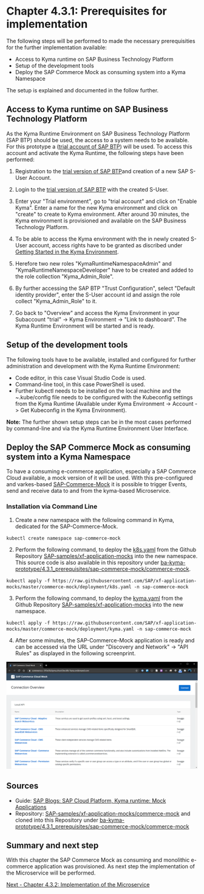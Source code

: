 # Chapter 4.3.1: Prerequisites for implementation

The following steps will be performed to made the necessary prerequisities for the further implementation available: 

* Access to Kyma runtime on SAP Business Technology Platform
* Setup of the development tools
* Deploy the SAP Commerce Mock as consuming system into a Kyma Namespace

The setup is explained and documented in the follow further.


## Access to Kyma runtime on SAP Business Technology Platform

As the Kyma Runtime Environment on SAP Business Technology Platform (SAP BTP) should be used, the access to a system needs to be available. For this prototype a ([trial account of SAP BTP](https://www.sap.com/cmp/td/sap-cloud-platform-trial.html)) will be used. To access this account and activate the Kyma Runtime, the following steps have been performed:

1. Registration to the [trial version of SAP BTP](https://www.sap.com/cmp/td/sap-cloud-platform-trial.html)and creation of a new SAP S-User Account.

2. Login to the [trial version of SAP BTP](https://www.sap.com/cmp/td/sap-cloud-platform-trial.html) with the created S-User.

3. Enter your "Trial environment", go to "trial account" and click on "Enable Kyma". Enter a name for the new Kyma environment and click on "create" to create to Kyma environment. After around 30 minutes, the Kyma environment is provisioned and available on the SAP Business Technology Platform.

4. To be able to access the Kyma environment with the in newly created S-User account, access rights have to be granted as discribed under [Getting Started in the Kyma Environment](https://help.sap.com/viewer/65de2977205c403bbc107264b8eccf4b/Cloud/en-US/d1abd18556f24fb091d081b2e3454b8b.html).

5. Herefore two new roles "KymaRuntimeNamespaceAdmin" and "KymaRuntimeNamespaceDeveloper" have to be created and added to the role collection "Kyma_Admin_Role".

6. By further accessing the SAP BTP "Trust Configuration", select "Default identity provider", enter the S-User account id and assign the role collect "Kyma_Admin_Role" to it.

7. Go back to "Overview" and access the Kyma Environment in your Subaccount "trial" -> Kyma Environment -> "Link to dashboard". The Kyma Runtime Environment will be started and is ready.


## Setup of the development tools

The following tools have to be available, installed and configured for further administration and development with the Kyma Runtime Environment:

* Code editor, in this case Visual Studio Code is used.
* Command-line tool, in this case PowerShell is used.
* Further kubectl needs to be installed on the local machine and the ~.kube/config file needs to be configured with the Kubeconfig settings from the Kyma Runtime (Available under Kyma Environment -> Account -> Get Kubeconfig in the Kyma Environment).

**Note:** The further shown setup steps can be in the most cases performed by command-line and via the Kyma Runtime Environment User Interface.


## Deploy the SAP Commerce Mock as consuming system into a Kyma Namespace

To have a consuming e-commerce application, especially a SAP Commerce Cloud available, a mock version of it will be used. With this pre-configured and varkes-based [SAP-Commerce-Mock](https://blogs.sap.com/2020/06/17/sap-cloud-platform-extension-factory-kyma-runtime-mock-applications/) it is possible to trigger Events, send and receive data to and from the kyma-based Microservice. 

### Installation via Command Line

1. Create a new namespace with the following command in Kyma, dedicated for the SAP-Commerce-Mock.

```
kubectl create namespace sap-commerce-mock
```

2. Perform the following command, to deploy the [k8s.yaml](https://raw.githubusercontent.com/SAP/xf-application-mocks/master/commerce-mock/deployment/k8s.yaml) from the Github Repository [SAP-samples/xf-application-mocks](https://github.com/SAP-samples/xf-application-mocks/tree/master/commerce-mock) into the new namespace. This source code is also available in this repository under [ba-kyma-prototype/4.3.1_prerequisites/sap-commerce-mock/commerce-mock](https://github.com/klouisbrother/ba-kyma-prototype/tree/main/4.3.1_prerequisites/sap-commerce-mock/commerce-mock).

```
kubectl apply -f https://raw.githubusercontent.com/SAP/xf-application-mocks/master/commerce-mock/deployment/k8s.yaml -n sap-commerce-mock

```

3. Perform the following command, to deploy the [kyma.yaml](https://raw.githubusercontent.com/SAP/xf-application-mocks/master/commerce-mock/deployment/kyma.yaml) from the Github Repository [SAP-samples/xf-application-mocks](https://github.com/SAP-samples/xf-application-mocks/tree/master/commerce-mock) into the new namespace.

```
kubectl apply -f https://raw.githubusercontent.com/SAP/xf-application-mocks/master/commerce-mock/deployment/kyma.yaml -n sap-commerce-mock
```

4. After some minutes, the SAP-Commerce-Mock application is ready and can be accessed via the URL under "Discovery and Network" -> "API Rules" as displayed in the following screenprint.

![](images/01_01_SAP-Commerce-Mock-Start.png)


## Sources

* Guide: [SAP Blogs: SAP Cloud Platform, Kyma runtime: Mock Applications](https://blogs.sap.com/2020/06/17/sap-cloud-platform-extension-factory-kyma-runtime-mock-applications)
* Repository: [SAP-samples/xf-application-mocks/commerce-mock](https://github.com/SAP-samples/xf-application-mocks/tree/master/commerce-mock) and cloned into this Repository under [ba-kyma-prototype/4.3.1_prerequisites/sap-commerce-mock/commerce-mock](https://github.com/klouisbrother/ba-kyma-prototype/tree/main/4.3.1_prerequisites/sap-commerce-mock/commerce-mock)


## Summary and next step

With this chapter the SAP Commerce Mock as consuming and monolithic e-commerce application was provisioned. As next step the implementation of the Microservice will be performed.

[Next - Chapter 4.3.2: Implementation of the Microservice](https://github.com/klouisbrother/ba-kyma-prototype/tree/main/4.3.2_implementation) 